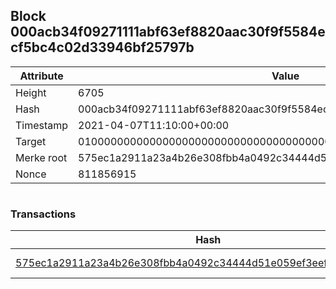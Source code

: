 ## Block 000acb34f09271111abf63ef8820aac30f9f5584ecf5bc4c02d33946bf25797b

Attribute | Value
--- | ---
Height | 6705
Hash | 000acb34f09271111abf63ef8820aac30f9f5584ecf5bc4c02d33946bf25797b
Timestamp | 2021-04-07T11:10:00+00:00
Target | 0100000000000000000000000000000000000000000000000000000000000000
Merke root | 575ec1a2911a23a4b26e308fbb4a0492c34444d51e059ef3eef1027fd2fed7fd
Nonce | 811856915

```

```

### Transactions

Hash | Amount
--- | ---
[575ec1a2911a23a4b26e308fbb4a0492c34444d51e059ef3eef1027fd2fed7fd](575ec1a2911a23a4b26e308fbb4a0492c34444d51e059ef3eef1027fd2fed7fd.md) | 10.00000000 SKEPTI 
